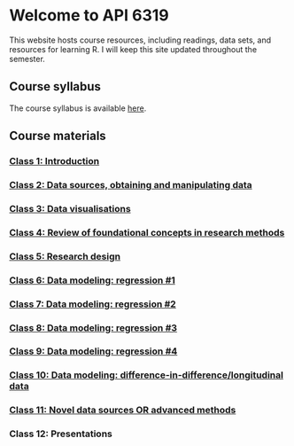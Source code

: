 # Welcome to API 6319

This website hosts course resources, including readings, data sets, and resources for learning R.  I will keep this site updated throughout the semester.

## Course syllabus

The course syllabus is available [here](https://www.dropbox.com/s/4vv7eqs66glayji/Detailed%20course%20syllabus.docx?dl=0).

## Course materials

### [Class 1: Introduction](https://nicrivers.github.io/uo_api_6319/class_1.html)

### [Class 2: Data sources, obtaining and manipulating data](https://nicrivers.github.io/uo_api_6319/class_2.html)

### [Class 3: Data visualisations](https://nicrivers.github.io/uo_api_6319/class_3.html)

### [Class 4: Review of foundational concepts in research methods](https://nicrivers.github.io/uo_api_6319/class_4.html)

### [Class 5: Research design](https://nicrivers.github.io/uo_api_6319/class_5.html)

### [Class 6: Data modeling: regression #1](https://nicrivers.github.io/uo_api_6319/class_6.html)

### [Class 7: Data modeling: regression #2](https://nicrivers.github.io/uo_api_6319/class_7.html)

### [Class 8: Data modeling: regression #3](https://nicrivers.github.io/uo_api_6319/class_8.html)

### [Class 9: Data modeling: regression #4](https://nicrivers.github.io/uo_api_6319/class_9.html)

### [Class 10: Data modeling: difference-in-difference/longitudinal data](https://nicrivers.github.io/uo_api_6319/class_10.html)

### [Class 11: Novel data sources OR advanced methods](https://nicrivers.github.io/uo_api_6319/class_11.html)

### Class 12: Presentations

